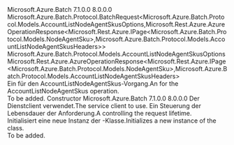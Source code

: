 <Type Name="AccountListNodeAgentSkusBatchRequest" FullName="Microsoft.Azure.Batch.Protocol.BatchRequests.AccountListNodeAgentSkusBatchRequest">
  <TypeSignature Language="C#" Value="public class AccountListNodeAgentSkusBatchRequest : Microsoft.Azure.Batch.Protocol.BatchRequest&lt;Microsoft.Azure.Batch.Protocol.Models.AccountListNodeAgentSkusOptions,Microsoft.Rest.Azure.AzureOperationResponse&lt;Microsoft.Rest.Azure.IPage&lt;Microsoft.Azure.Batch.Protocol.Models.NodeAgentSku&gt;,Microsoft.Azure.Batch.Protocol.Models.AccountListNodeAgentSkusHeaders&gt;&gt;" />
  <TypeSignature Language="ILAsm" Value=".class public auto ansi beforefieldinit AccountListNodeAgentSkusBatchRequest extends Microsoft.Azure.Batch.Protocol.BatchRequest`2&lt;class Microsoft.Azure.Batch.Protocol.Models.AccountListNodeAgentSkusOptions, class Microsoft.Rest.Azure.AzureOperationResponse`2&lt;class Microsoft.Rest.Azure.IPage`1&lt;class Microsoft.Azure.Batch.Protocol.Models.NodeAgentSku&gt;, class Microsoft.Azure.Batch.Protocol.Models.AccountListNodeAgentSkusHeaders&gt;&gt;" />
  <TypeSignature Language="DocId" Value="T:Microsoft.Azure.Batch.Protocol.BatchRequests.AccountListNodeAgentSkusBatchRequest" />
  <TypeSignature Language="VB.NET" Value="Public Class AccountListNodeAgentSkusBatchRequest&#xA;Inherits BatchRequest(Of AccountListNodeAgentSkusOptions, AzureOperationResponse(Of IPage(Of NodeAgentSku), AccountListNodeAgentSkusHeaders))" />
  <TypeSignature Language="F#" Value="type AccountListNodeAgentSkusBatchRequest = class&#xA;    inherit BatchRequest&lt;AccountListNodeAgentSkusOptions, AzureOperationResponse&lt;IPage&lt;NodeAgentSku&gt;, AccountListNodeAgentSkusHeaders&gt;&gt;" />
  <AssemblyInfo>
    <AssemblyName>Microsoft.Azure.Batch</AssemblyName>
    <AssemblyVersion>7.1.0.0</AssemblyVersion>
    <AssemblyVersion>8.0.0.0</AssemblyVersion>
  </AssemblyInfo>
  <Base>
    <BaseTypeName>Microsoft.Azure.Batch.Protocol.BatchRequest&lt;Microsoft.Azure.Batch.Protocol.Models.AccountListNodeAgentSkusOptions,Microsoft.Rest.Azure.AzureOperationResponse&lt;Microsoft.Rest.Azure.IPage&lt;Microsoft.Azure.Batch.Protocol.Models.NodeAgentSku&gt;,Microsoft.Azure.Batch.Protocol.Models.AccountListNodeAgentSkusHeaders&gt;&gt;</BaseTypeName>
    <BaseTypeArguments>
      <BaseTypeArgument TypeParamName="TOptions">Microsoft.Azure.Batch.Protocol.Models.AccountListNodeAgentSkusOptions</BaseTypeArgument>
      <BaseTypeArgument TypeParamName="TResponse">Microsoft.Rest.Azure.AzureOperationResponse&lt;Microsoft.Rest.Azure.IPage&lt;Microsoft.Azure.Batch.Protocol.Models.NodeAgentSku&gt;,Microsoft.Azure.Batch.Protocol.Models.AccountListNodeAgentSkusHeaders&gt;</BaseTypeArgument>
    </BaseTypeArguments>
  </Base>
  <Interfaces />
  <Docs>
    <summary>
            <span data-ttu-id="5a9e4-101">Ein <see cref="T:Microsoft.Azure.Batch.Protocol.IBatchRequest" /> für den AccountListNodeAgentSkus-Vorgang.</span><span class="sxs-lookup"><span data-stu-id="5a9e4-101">An <see cref="T:Microsoft.Azure.Batch.Protocol.IBatchRequest" /> for the AccountListNodeAgentSkus operation.</span></span>
            </summary>
    <remarks>To be added.</remarks>
  </Docs>
  <Members>
    <Member MemberName=".ctor">
      <MemberSignature Language="C#" Value="public AccountListNodeAgentSkusBatchRequest (Microsoft.Azure.Batch.Protocol.BatchServiceClient serviceClient, System.Threading.CancellationToken cancellationToken);" />
      <MemberSignature Language="ILAsm" Value=".method public hidebysig specialname rtspecialname instance void .ctor(class Microsoft.Azure.Batch.Protocol.BatchServiceClient serviceClient, valuetype System.Threading.CancellationToken cancellationToken) cil managed" />
      <MemberSignature Language="DocId" Value="M:Microsoft.Azure.Batch.Protocol.BatchRequests.AccountListNodeAgentSkusBatchRequest.#ctor(Microsoft.Azure.Batch.Protocol.BatchServiceClient,System.Threading.CancellationToken)" />
      <MemberSignature Language="F#" Value="new Microsoft.Azure.Batch.Protocol.BatchRequests.AccountListNodeAgentSkusBatchRequest : Microsoft.Azure.Batch.Protocol.BatchServiceClient * System.Threading.CancellationToken -&gt; Microsoft.Azure.Batch.Protocol.BatchRequests.AccountListNodeAgentSkusBatchRequest" Usage="new Microsoft.Azure.Batch.Protocol.BatchRequests.AccountListNodeAgentSkusBatchRequest (serviceClient, cancellationToken)" />
      <MemberType>Constructor</MemberType>
      <AssemblyInfo>
        <AssemblyName>Microsoft.Azure.Batch</AssemblyName>
        <AssemblyVersion>7.1.0.0</AssemblyVersion>
        <AssemblyVersion>8.0.0.0</AssemblyVersion>
      </AssemblyInfo>
      <Parameters>
        <Parameter Name="serviceClient" Type="Microsoft.Azure.Batch.Protocol.BatchServiceClient" />
        <Parameter Name="cancellationToken" Type="System.Threading.CancellationToken" />
      </Parameters>
      <Docs>
        <param name="serviceClient"><span data-ttu-id="5a9e4-102">Der Dienstclient verwendet.</span><span class="sxs-lookup"><span data-stu-id="5a9e4-102">The service client to use.</span></span></param>
        <param name="cancellationToken"><span data-ttu-id="5a9e4-103">Ein <see cref="T:System.Threading.CancellationToken" /> Steuerung der Lebensdauer der Anforderung.</span><span class="sxs-lookup"><span data-stu-id="5a9e4-103">A <see cref="T:System.Threading.CancellationToken" /> controlling the request lifetime.</span></span></param>
        <summary>
            <span data-ttu-id="5a9e4-104">Initialisiert eine neue Instanz der <see cref="T:Microsoft.Azure.Batch.Protocol.BatchRequests.AccountListNodeAgentSkusBatchRequest" />-Klasse.</span><span class="sxs-lookup"><span data-stu-id="5a9e4-104">Initializes a new instance of the <see cref="T:Microsoft.Azure.Batch.Protocol.BatchRequests.AccountListNodeAgentSkusBatchRequest" /> class.</span></span>
            </summary>
        <remarks>To be added.</remarks>
      </Docs>
    </Member>
  </Members>
</Type>